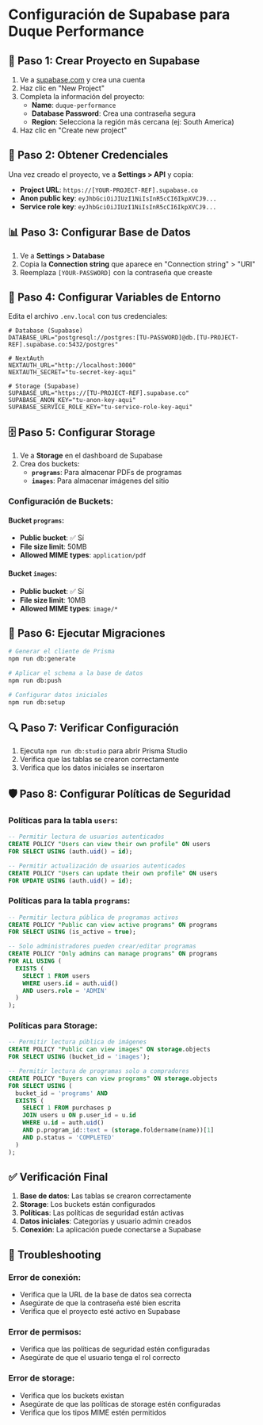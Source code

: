 # Configuración de Supabase para Duque Performance

## 🚀 Paso 1: Crear Proyecto en Supabase

1. Ve a [supabase.com](https://supabase.com) y crea una cuenta
2. Haz clic en "New Project"
3. Completa la información del proyecto:
   - **Name**: `duque-performance`
   - **Database Password**: Crea una contraseña segura
   - **Region**: Selecciona la región más cercana (ej: South America)
4. Haz clic en "Create new project"

## 🔧 Paso 2: Obtener Credenciales

Una vez creado el proyecto, ve a **Settings > API** y copia:

- **Project URL**: `https://[YOUR-PROJECT-REF].supabase.co`
- **Anon public key**: `eyJhbGciOiJIUzI1NiIsInR5cCI6IkpXVCJ9...`
- **Service role key**: `eyJhbGciOiJIUzI1NiIsInR5cCI6IkpXVCJ9...`

## 📊 Paso 3: Configurar Base de Datos

1. Ve a **Settings > Database**
2. Copia la **Connection string** que aparece en "Connection string" > "URI"
3. Reemplaza `[YOUR-PASSWORD]` con la contraseña que creaste

## 🔐 Paso 4: Configurar Variables de Entorno

Edita el archivo `.env.local` con tus credenciales:

```env
# Database (Supabase)
DATABASE_URL="postgresql://postgres:[TU-PASSWORD]@db.[TU-PROJECT-REF].supabase.co:5432/postgres"

# NextAuth
NEXTAUTH_URL="http://localhost:3000"
NEXTAUTH_SECRET="tu-secret-key-aqui"

# Storage (Supabase)
SUPABASE_URL="https://[TU-PROJECT-REF].supabase.co"
SUPABASE_ANON_KEY="tu-anon-key-aqui"
SUPABASE_SERVICE_ROLE_KEY="tu-service-role-key-aqui"
```

## 🗄️ Paso 5: Configurar Storage

1. Ve a **Storage** en el dashboard de Supabase
2. Crea dos buckets:
   - **`programs`**: Para almacenar PDFs de programas
   - **`images`**: Para almacenar imágenes del sitio

### Configuración de Buckets:

#### Bucket `programs`:
- **Public bucket**: ✅ Sí
- **File size limit**: 50MB
- **Allowed MIME types**: `application/pdf`

#### Bucket `images`:
- **Public bucket**: ✅ Sí
- **File size limit**: 10MB
- **Allowed MIME types**: `image/*`

## 🚀 Paso 6: Ejecutar Migraciones

```bash
# Generar el cliente de Prisma
npm run db:generate

# Aplicar el schema a la base de datos
npm run db:push

# Configurar datos iniciales
npm run db:setup
```

## 🔍 Paso 7: Verificar Configuración

1. Ejecuta `npm run db:studio` para abrir Prisma Studio
2. Verifica que las tablas se crearon correctamente
3. Verifica que los datos iniciales se insertaron

## 🛡️ Paso 8: Configurar Políticas de Seguridad

### Políticas para la tabla `users`:
```sql
-- Permitir lectura de usuarios autenticados
CREATE POLICY "Users can view their own profile" ON users
FOR SELECT USING (auth.uid() = id);

-- Permitir actualización de usuarios autenticados
CREATE POLICY "Users can update their own profile" ON users
FOR UPDATE USING (auth.uid() = id);
```

### Políticas para la tabla `programs`:
```sql
-- Permitir lectura pública de programas activos
CREATE POLICY "Public can view active programs" ON programs
FOR SELECT USING (is_active = true);

-- Solo administradores pueden crear/editar programas
CREATE POLICY "Only admins can manage programs" ON programs
FOR ALL USING (
  EXISTS (
    SELECT 1 FROM users 
    WHERE users.id = auth.uid() 
    AND users.role = 'ADMIN'
  )
);
```

### Políticas para Storage:
```sql
-- Permitir lectura pública de imágenes
CREATE POLICY "Public can view images" ON storage.objects
FOR SELECT USING (bucket_id = 'images');

-- Permitir lectura de programas solo a compradores
CREATE POLICY "Buyers can view programs" ON storage.objects
FOR SELECT USING (
  bucket_id = 'programs' AND
  EXISTS (
    SELECT 1 FROM purchases p
    JOIN users u ON p.user_id = u.id
    WHERE u.id = auth.uid() 
    AND p.program_id::text = (storage.foldername(name))[1]
    AND p.status = 'COMPLETED'
  )
);
```

## ✅ Verificación Final

1. **Base de datos**: Las tablas se crearon correctamente
2. **Storage**: Los buckets están configurados
3. **Políticas**: Las políticas de seguridad están activas
4. **Datos iniciales**: Categorías y usuario admin creados
5. **Conexión**: La aplicación puede conectarse a Supabase

## 🚨 Troubleshooting

### Error de conexión:
- Verifica que la URL de la base de datos sea correcta
- Asegúrate de que la contraseña esté bien escrita
- Verifica que el proyecto esté activo en Supabase

### Error de permisos:
- Verifica que las políticas de seguridad estén configuradas
- Asegúrate de que el usuario tenga el rol correcto

### Error de storage:
- Verifica que los buckets existan
- Asegúrate de que las políticas de storage estén configuradas
- Verifica que los tipos MIME estén permitidos 